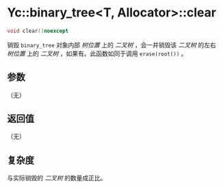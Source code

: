 # Yc::binary_tree<T, Allocator>::clear

```C++
void clear()noexcept
```

销毁 `binary_tree` 对象内部 _树位置_ 上的 _二叉树_ ，会一并销毁该 _二叉树_ 的左右  _树位置_ 上的 _二叉树_ ，如果有。此函数如同于调用 `erase(root())` 。

## 参数

（无）

## 返回值

（无）

## 复杂度

与实际销毁的 _二叉树_ 的数量成正比。
